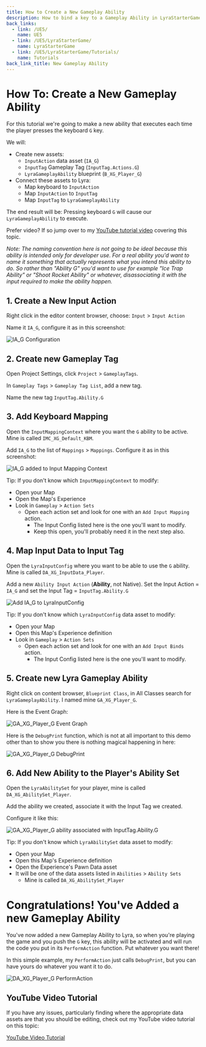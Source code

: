 ```yaml
---
title: How to Create a New Gameplay Ability
description: How to bind a key to a Gameplay Ability in LyraStarterGame
back_links:
  - link: /UE5/
    name: UE5
  - link: /UE5/LyraStarterGame/
    name: LyraStarterGame
  - link: /UE5/LyraStarterGame/Tutorials/
    name: Tutorials
back_link_title: New Gameplay Ability
---
```



# How To: Create a New Gameplay Ability


For this tutorial we're going to make a new ability that executes each time the player presses the keyboard `G` key.

We will:

- Create new assets:
  - `InputAction` data asset (`IA_G`)
  - `InputTag` Gameplay Tag (`InputTag.Actions.G`)
  - `LyraGameplayAbility` blueprint (`B_XG_Player_G`)
- Connect these assets to Lyra:
  - Map keyboard to `InputAction`
  - Map `InputAction` to `InputTag`
  - Map `InputTag` to `LyraGameplayAbility`

The end result will be: Pressing keyboard `G` will cause our `LyraGameplayAbility` to execute.

Prefer video?  If so jump over to my [YouTube tutorial video](https://youtu.be/4C-2JiyJft8) covering this topic.

*Note: The naming convention here is not going to be ideal because this ability is intended only for developer use. For a real ability you'd want to name it something that actually represents what you intend this ability to do. So rather than "Ability G" you'd want to use for example "Ice Trap Ability" or "Shoot Rocket Ability" or whatever, disassociating it with the input required to make the ability happen.*


## 1. Create a New Input Action

Right click in the editor content browser, choose: `Input` > `Input Action`

Name it `IA_G`, configure it as in this screenshot:

![IA_G Configuration](./screenshots/HTCANGA/IA_G.png)


## 2. Create new Gameplay Tag

Open Project Settings, click `Project` > `GameplayTags`.

In `Gameplay Tags` > `Gameplay Tag List`, add a new tag.

Name the new tag `InputTag.Ability.G`


## 3. Add Keyboard Mapping

Open the `InputMappingContext` where you want the `G` ability to be active.  Mine is called `IMC_XG_Default_KBM`.

Add `IA_G` to the list of `Mappings` > `Mappings`. Configure it as in this screenshot:

![IA_G added to Input Mapping Context](./screenshots/HTCANGA/IMC_XG_Default_KBM--Add-IA_G.png)

Tip: If you don't know which `InputMappingContext` to modify:
- Open your Map
- Open the Map's Experience
- Look in `Gameplay` > `Action Sets`
  - Open each action set and look for one with an `Add Input Mapping` action.
    - The Input Config listed here is the one you'll want to modify.
    - Keep this open, you'll probably need it in the next step also.


## 4. Map Input Data to Input Tag

Open the `LyraInputConfig` where you want to be able to use the `G` ability.  Mine is called `DA_XG_InputData_Player`.

Add a new `Ability Input Action` (**Ability**, not Native).  Set the Input Action = `IA_G` and set the Input Tag = `InputTag.Ability.G`

![Add IA_G to LyraInputConfig](./screenshots/HTCANGA/LyraInputConfig--DA_XG_InputData_Player--IA_G.png)

Tip: If you don't know which `LyraInputConfig` data asset to modify:
- Open your Map
- Open this Map's Experience definition
- Look in `Gameplay` > `Action Sets`
  - Open each action set and look for one with an `Add Input Binds` action.
    - The Input Config listed here is the one you'll want to modify.


## 5. Create new Lyra Gameplay Ability

Right click on content browser, `Blueprint Class`, in All Classes search for `LyraGameplayAbility`.  I named mine `GA_XG_Player_G`.

Here is the Event Graph:

![GA_XG_Player_G Event Graph](./screenshots/HTCANGA/GA_XG_Player_G--EventGraph.png)

Here is the `DebugPrint` function, which is not at all important to this demo other than to show you there is nothing magical happening in here:

![GA_XG_Player_G DebugPrint](./screenshots/HTCANGA/GA_XG_Player_G--DebugPrint.png)


## 6. Add New Ability to the Player's Ability Set

Open the `LyraAbilitySet` for your player, mine is called `DA_XG_AbilitySet_Player`.

Add the ability we created, associate it with the Input Tag we created.

Configure it like this:

![GA_XG_Player_G ability associated with InputTag.Ability.G](./screenshots/HTCANGA/LyraAbilitySet--DA_XG_AbilitySet_Player--GA_XG_Player_G.png)

Tip: If you don't know which `LyraAbilitySet` data asset to modify:
- Open your Map
- Open this Map's Experience definition
- Open the Experience's Pawn Data asset
- It will be one of the data assets listed in `Abilities` > `Ability Sets`
  - Mine is called `DA_XG_AbilitySet_Player`


# Congratulations! You've Added a new Gameplay Ability

You've now added a new Gameplay Ability to Lyra, so when you're playing the game and you push the `G` key, this ability will be activated and will run the code you put in its `PerformAction` function.  Put whatever you want there!

In this simple example, my `PerformAction` just calls `DebugPrint`, but you can have yours do whatever you want it to do.

![DA_XG_Player_G PerformAction](./screenshots/HTCANGA/GA_XG_Player_G--PerformAction.png)


## YouTube Video Tutorial

If you have any issues, particularly finding where the appropriate data assets are that you should be editing, check out my YouTube video tutorial on this topic:

[YouTube Video Tutorial](https://youtu.be/4C-2JiyJft8)

